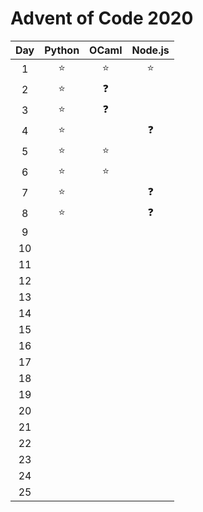 # Advent of Code 2020
| Day | Python | OCaml | Node.js |
| :-: | :----: | :---: | :-----: |
|  1 	|   ⭐️   |  ⭐️   |   ⭐️    |
|  2  |   ⭐️   |  ❓   |         |
|  3  |   ⭐️   |  ❓   |         |
|  4  |   ⭐️   |       |   ❓    |
|  5  |   ⭐️   |  ⭐️   |         |
|  6  |   ⭐️   |  ⭐️   |         |
|  7  |   ⭐️   |       |   ❓    |
|  8  |   ⭐️   |       |   ❓    |
|  9  |        |       |         |
| 10  |        |       |         |
| 11  |        |       |         |
| 12  |        |       |         |
| 13  |        |       |         |
| 14  |        |       |         |
| 15  |        |       |         |
| 16  |        |       |         |
| 17  |        |       |         |
| 18  |        |       |         |
| 19  |        |       |         |
| 20  |        |       |         |
| 21  |        |       |         |
| 22  |        |       |         |
| 23  |        |       |         |
| 24  |        |       |         |
| 25  |        |       |         |
